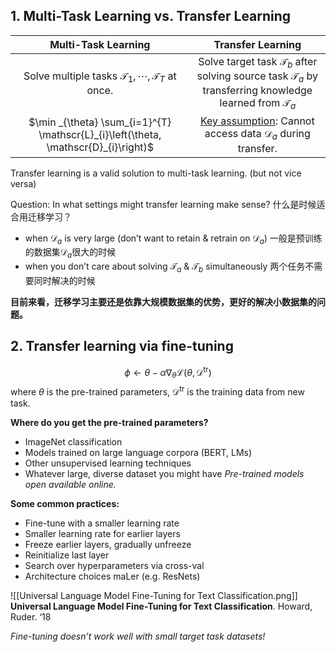 ## 1. Multi-Task Learning vs. Transfer Learning

|                                 Multi-Task Learning                                 |                                                            Transfer Learning                                                             |
|:-----------------------------------------------------------------------------------:|:----------------------------------------------------------------------------------------------------------------------------------------:|
|      Solve multiple tasks $\mathscr{T}_{1}, \cdots, \mathscr{T}_{T}$ at once.       | Solve target task $\mathscr{T}_{b}$ after solving source task $\mathscr{T}_{a}$ by transferring knowledge learned from $\mathscr{T}_{a}$ |
| $\min _{\theta} \sum_{i=1}^{T} \mathscr{L}_{i}\left(\theta, \mathscr{D}_{i}\right)$ |                                          <u>Key assumption</u>: Cannot access data $\mathscr{D}_{a}$ during transfer.                                          | 

Transfer learning is a valid solution to multi-task learning.
(but not vice versa)

Question: In what settings might transfer learning make sense?
什么是时候适合用迁移学习？
 - when $\mathscr{D}_{a}$ is very large (don’t want to retain & retrain on $\mathscr{D}_{a}$)
	一般是预训练的数据集$\mathscr{D}_{a}$很大的时候
 - when you don’t care about solving $\mathscr{T}_{a}$ & $\mathscr{T}_{b}$ simultaneously
	两个任务不需要同时解决的时候

**目前来看，迁移学习主要还是依靠大规模数据集的优势，更好的解决小数据集的问题。**
## 2. Transfer learning via fine-tuning

$$\phi \leftarrow \theta-\alpha \nabla_{\theta} \mathcal{L}\left(\theta, \mathcal{D}^{\operatorname{tr}}\right)$$
where $\theta$ is the pre-trained parameters, $\mathcal{D}^{\operatorname{tr}}$ is the training data from new task.

**Where do you get the pre-trained parameters?**
- ImageNet classification
- Models trained on large language corpora (BERT, LMs)
- Other unsupervised learning techniques
- Whatever large, diverse dataset you might have
*Pre-trained models open available online.*

**Some common practices:**
- Fine-tune with a smaller learning rate
- Smaller learning rate for earlier layers
- Freeze earlier layers, gradually unfreeze
- Reinitialize last layer
- Search over hyperparameters via cross-val
- Architecture choices maLer (e.g. ResNets)

![[Universal Language Model Fine-Tuning for Text Classification.png]]
**Universal Language Model Fine-Tuning for Text Classification**. Howard, Ruder. ‘18

*Fine-tuning doesn’t work well with small target task datasets!*
